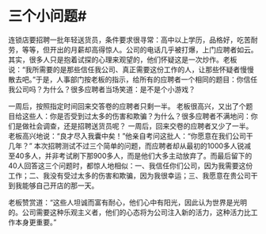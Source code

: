# 三个小问题#
连锁店要招聘一批年轻送货员，条件要求很寻常：高中以上学历，品格好，吃苦耐劳，等等，但开出的月薪却高得惊人。公司的电话几乎被打爆，上门应聘者如云。  其实，很多人只是抱着试探的心理来观望的，他们怀疑这是一次炒作。老板说：“我所需要的是那些信任我公司、真正需要这份工作的人，让那些怀疑者慢慢散去吧。”于是，人事部门按老板的指示，给所有的应聘者一个相同的题目：你信任我公司吗？为什么？很多应聘者当场笑道：是不是个小游戏？ 

一周后，按照指定时间回来交答卷的应聘者只剩一半。  老板很高兴，又出了个题目给这些人：你是否受到过太多的伤害和欺骗？为什么？很多应聘者不满地问：你们是做社会调查，还是招聘送货员呢？  一周后，回来交卷的应聘者又少了一半。老板高兴地说：“良才尽入我囊中矣！”他亲自考问这批人：“你愿意在我们公司干几年？”  本次招聘测试不过三个简单的问题，而应聘者却从最初的1000多人锐减至40多人，并非考试刷下那900多人，而是他们大多主动放弃了。而最后留下的40人回答这三个问题时，都惊人地相似：一、我信任你们公司，因为我需要这份工作；二、我没有受过太多的伤害和欺骗，因为我很幸运；三、我愿意在贵公司干到我能够自己开店的那一天。 

老板赞赏道：“这些人坦诚而富有耐心，他们心中有阳光，因此认为世界是光明的。公司需要这种乐观主义者，他们的心态将为公司注入新的活力，这种活力比工作本身更重要。”
  